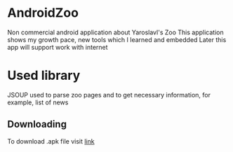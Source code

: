 # AndroidZoo
Non commercial android application about Yaroslavl's Zoo
This application shows my growth pace, new tools which I learned and embedded
Later this app will support work with internet

# Used library
<h>JSOUP</h> used to parse zoo pages and to get necessary information, for example, list of news

## Downloading
To download .apk file visit [link](https://yadi.sk/d/Q9idaKzbCUWeDg)

